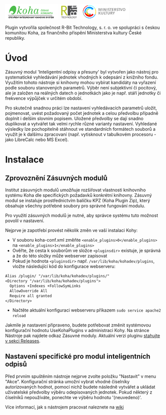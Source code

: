 ![logo KohaCZ](https://github.com/open-source-knihovna/SmartWithdrawals/blob/master/SmartWithdrawals/koha_cz.png "Logo Česká komunita Koha")
![logo R-Bit Technology, s.r.o.](https://github.com/open-source-knihovna/SmartWithdrawals/blob/master/SmartWithdrawals/logo.png "Logo R-Bit Technology, s.r.o.")
![logo MK ČR](https://github.com/open-source-knihovna/SmartWithdrawals/blob/master/SmartWithdrawals/logo_mkcr.png "Logo MK ČR")

Plugin vytvořila společnost R-Bit Technology, s. r. o. ve spolupráci s českou komunitou Koha, za finančního přispění Ministerstva kultury České republiky.

# Úvod

Zásuvný modul 'Inteligentní odpisy a přesuny' byl vytvořen jako nástroj pro systematické vyhledávání jednotek vhodných k odepsání z knižního fondu. Využitím tohoto nástroje si knihovny mohou vybírat kandidáty na vyřazení podle souboru stanovených parametrů. Výběr není subjektivní či pocitový, ale je založen na reálných datech o jednotkách jako je např. stáří jednotky či frekvence výpůjček v určitém období.

Pro skutečně snadnou práci lze nastavení vyhledávacích parametrů uložit, pojmenovat, uvést požadovaný počet jednotek a celou předvolbu případně doplnit i delším slovním popisem. Uložené předvolby se dají snadno duplikovat a vytvářet tak velmi rychle různé varianty nastavení. Vyhledané výsledky lze pochopitelně stáhnout ve standardních formátech souborů a využít je k dalšímu zpracovaní (např. vytisknout v tabulkovém procesoru - jako LibreCalc nebo MS Excel).

# Instalace

## Zprovoznění Zásuvných modulů

Institut zásuvných modulů umožňuje rozšiřovat vlastnosti knihovního systému Koha dle specifických požadavků konkrétní knihovny. Zásuvný modul se instaluje prostřednictvím balíčku KPZ (Koha Plugin Zip), který obsahuje všechny potřebné soubory pro správné fungování modulu.

Pro využití zásuvných modulů je nutné, aby správce systému tuto možnost povolil v nastavení.

Nejprve je zapotřebí provést několik změn ve vaší instalaci Kohy:

* V souboru koha-conf.xml změňte `<enable_plugins>0</enable_plugins>` na `<enable_plugins>1</enable_plugins>`
* Ověřte, že cesta k souborům ve složce `<pluginsdir>` existuje, je správná a že do této složky může webserver zapisovat
* Pokud je hodnota `<pluginsdir>` např. `/var/lib/koha/kohadev/plugins`, vložte následující kód do konfigurace webserveru:
```
Alias /plugin/ "/var/lib/koha/kohadev/plugins/"
<Directory "/var/lib/koha/kohadev/plugins">
  Options +Indexes +FollowSymLinks
  AllowOverride All
  Require all granted
</Directory>
```
* Načtěte aktuální konfiguraci webserveru příkazem `sudo service apache2 reload`

Jakmile je nastavení připraveno, budete potřebovat změnit systémovou konfigurační hodnotu UseKohaPlugins v administraci Kohy. Na stránce Nástroje pak najdete odkaz Zásuvné moduly. Aktuální verzi pluginu [stahujte v sekci Releases](https://github.com/open-source-knihovna/SmartWithdrawals/releases).

## Nastavení specifické pro modul inteligentních odpisů

Před prvním spuštěním nástroje nejprve zvolte položku "Nastavit" v menu "Akce". Konfigurační stránka umožní vybrat vhodné číselníky autorizovaných hodnot, pomocí nichž budete následně vytvářet a ukládat uživatelské předvolby výběru odepisovaných jednotek. Pokud některý z číselníků nepoužíváte, ponechte ve výběru hodnotu '(neuvedeno)'.

Více informací, jak s nástrojem pracovat naleznete na [wiki](https://github.com/open-source-knihovna/SmartWithdrawals/wiki/Úvod)
